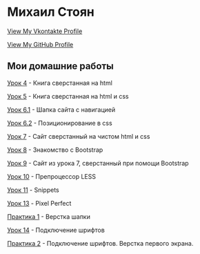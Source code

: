 # Михаил Стоян
[View My Vkontakte Profile](https://vk.com/stoyan)


[View My GitHub Profile](https://github.com/drsebastian)
 

Мои домашние работы
------


[Урок 4](https://drsebastian.github.io/lesson_4/) - Книга сверстанная на html  


[Урок 5](https://drsebastian.github.io/lesson_5/) - Книга сверстанная на html и css 


[Урок 6.1](https://drsebastian.github.io/lesson_5/) - Шапка сайта с навигацией  


[Урок 6.2](drsebastian.github.io/lesson_6.2/) - Позиционирование в css  


[Урок 7](drsebastian.github.io/lesson_7/) - Сайт сверстанный на чистом html и css  


[Урок 8](drsebastian.github.io/lesson_8/) - Знакомство с Bootstrap  


[Урок 9](drsebastian.github.io/lesson_9/) - Сайт из урока 7, сверстанный при помощи Bootstrap 


[Урок 10](drsebastian.github.io/lesson_10/) - Препроцессор LESS  


[Урок 11](drsebastian.github.io/lesson_11/) - Snippets  


[Урок 13](drsebastian.github.io/lesson_13/) - Pixel Perfect


[Практика 1](drsebastian.github.io/practice_1/) - Верстка шапки


[Урок 14](drsebastian.github.io/lesson_14/) - Подключение шрифтов


[Практика 2](drsebastian.github.io/practice_2/) - Подключение шрифтов. Верстка первого экрана. 





